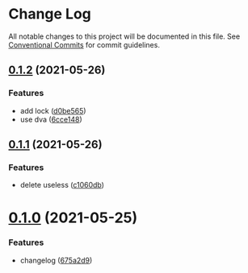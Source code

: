 # Change Log

All notable changes to this project will be documented in this file.
See [Conventional Commits](https://conventionalcommits.org) for commit guidelines.

## [0.1.2](https://github.com/Junting-Liu/test-lerna/compare/pck-2@0.1.1...pck-2@0.1.2) (2021-05-26)


### Features

* add lock ([d0be565](https://github.com/Junting-Liu/test-lerna/commit/d0be56533e0436188ce2a28569ea9e516b959959))
* use dva ([6cce148](https://github.com/Junting-Liu/test-lerna/commit/6cce1487a9adfbca937630963640658cefae18b5))





## [0.1.1](https://github.com/Junting-Liu/test-lerna/compare/pck-2@0.1.0...pck-2@0.1.1) (2021-05-26)


### Features

* delete useless ([c1060db](https://github.com/Junting-Liu/test-lerna/commit/c1060db92357560d150c4c32cc4830ae762e99a6))





# [0.1.0](https://github.com/Junting-Liu/test-lerna/compare/pck-2@0.0.1...pck-2@0.1.0) (2021-05-25)


### Features

* changelog ([675a2d9](https://github.com/Junting-Liu/test-lerna/commit/675a2d9581497d01cae4dadaad5723179a89c318))
